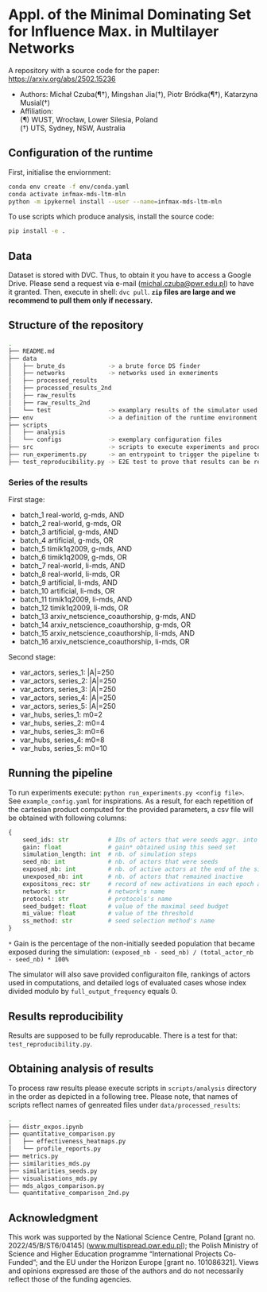 # Appl. of the Minimal Dominating Set for Influence Max. in Multilayer Networks

A repository with a source code for the paper: https://arxiv.org/abs/2502.15236

* Authors: Michał Czuba(¶†), Mingshan Jia(†), Piotr Bródka(¶†), Katarzyna Musial(†)
* Affiliation:  
        (¶) WUST, Wrocław, Lower Silesia, Poland  
        (†) UTS, Sydney, NSW, Australia

## Configuration of the runtime

First, initialise the enviornment:

```bash
conda env create -f env/conda.yaml
conda activate infmax-mds-ltm-mln
python -m ipykernel install --user --name=infmax-mds-ltm-mln
```

To use scripts which produce analysis, install the source code:

```bash
pip install -e .
```

## Data

Dataset is stored with DVC. Thus, to obtain it you have to access a Google Drive. Please
send a request via e-mail (michal.czuba@pwr.edu.pl) to have it granted. Then, execute in shell:
`dvc pull`. **`zip` files are large and we recommend to pull them only if necessary.**

## Structure of the repository

```bash
.
├── README.md
├── data
│   ├── brute_ds            -> a brute force DS finder
│   ├── networks            -> networks used in exmeriments
│   ├── processed_results
│   ├── processed_results_2nd
│   ├── raw_results
│   ├── raw_results_2nd
│   └── test                -> examplary results of the simulator used in the E2E test
├── env                     -> a definition of the runtime environment
├── scripts
│   ├── analysis
│   └── configs             -> exemplary configuration files
├── src                     -> scripts to execute experiments and process the results
├── run_experiments.py      -> an entrypoint to trigger the pipeline to evaluate MDS in InfMax
├── test_reproducibility.py -> E2E test to prove that results can be repeated
```

### Series of the results

First stage:

- batch_1 real-world, g-mds, AND
- batch_2 real-world, g-mds, OR
- batch_3 artificial, g-mds, AND
- batch_4 artificial, g-mds, OR
- batch_5 timik1q2009, g-mds, AND
- batch_6 timik1q2009, g-mds, OR
- batch_7 real-world, li-mds, AND
- batch_8 real-world, li-mds, OR
- batch_9 artificial, li-mds, AND
- batch_10 artificial, li-mds, OR
- batch_11 timik1q2009, li-mds, AND
- batch_12 timik1q2009, li-mds, OR
- batch_13 arxiv_netscience_coauthorship, g-mds, AND
- batch_14 arxiv_netscience_coauthorship, g-mds, OR
- batch_15 arxiv_netscience_coauthorship, li-mds, AND
- batch_16 arxiv_netscience_coauthorship, li-mds, OR

Second stage:

- var_actors, series_1: |A|=250
- var_actors, series_2: |A|=250
- var_actors, series_3: |A|=250
- var_actors, series_4: |A|=250
- var_actors, series_5: |A|=250
- var_hubs, series_1: m0=2 
- var_hubs, series_2: m0=4 
- var_hubs, series_3: m0=6 
- var_hubs, series_4: m0=8 
- var_hubs, series_5: m0=10 


## Running the pipeline

To run experiments execute: `python run_experiments.py <config file>`. See `example_config.yaml` for
inspirations. As a result, for each repetition of the cartesian product computed for the provided
parameters, a csv file will be obtained with following columns:

```python
{
    seed_ids: str           # IDs of actors that were seeds aggr. into string (sep. by ;)
    gain: float             # gain* obtained using this seed set
    simulation_length: int  # nb. of simulation steps
    seed_nb: int            # nb. of actors that were seeds
    exposed_nb: int         # nb. of active actors at the end of the simulation
    unexposed_nb: int       # nb. of actors that remained inactive
    expositons_rec: str     # record of new activations in each epoch aggr. into string (sep. by ;)
    network: str            # network's name
    protocol: str           # protocols's name
    seed_budget: float      # value of the maximal seed budget
    mi_value: float         # value of the threshold
    ss_method: str          # seed selection method's name
}
```

`*` Gain is the percentage of the non-initially seeded population that became exposed during the
simulation: `(exposed_nb - seed_nb) / (total_actor_nb - seed_nb) * 100%`

The simulator will also save provided configuraiton file, rankings of actors used in computations,
and detailed logs of evaluated cases whose index divided modulo by `full_output_frequency` equals 0.

## Results reproducibility

Results are supposed to be fully reproducable. There is a test for that: `test_reproducibility.py`.

## Obtaining analysis of results

To process raw results please execute scripts in `scripts/analysis` directory in the order as 
depicted in a following tree. Please note, that names of scripts reflect names of genreated files
under `data/processed_results`:

```bash
.
├── distr_expos.ipynb
├── quantitative_comparison.py
│   ├── effectiveness_heatmaps.py
│   └── profile_reports.py
├── metrics.py
├── similarities_mds.py
├── similarities_seeds.py
├── visualisations_mds.py
├── mds_algos_comparison.py
└── quantitative_comparison_2nd.py
```

## Acknowledgment

This work was supported by the National Science Centre, Poland [grant no. 2022/45/B/ST6/04145]
(www.multispread.pwr.edu.pl); the Polish Ministry of Science and Higher Education programme
“International Projects Co-Funded”; and the EU under the Horizon Europe [grant no. 101086321].
Views and opinions expressed are those of the authors and do not necessarily reflect those of
the funding agencies.
